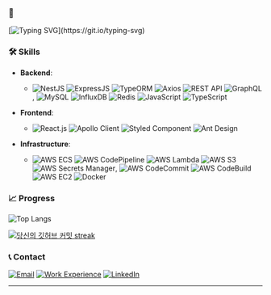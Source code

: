 ### 👋
[![Typing SVG](https://readme-typing-svg.demolab.com?font=Nanum+Pen+Script&size=25&multiline=true&pause=100&color=1AA8AEE6&random=false&width=550&height=70&lines=안녕하세요+비지니스를+로직으로+풀어내는+것을+좋아하며,;협업과+소통을+중요시하는+백엔드+엔지니어+임준영입니다.;)](https://git.io/typing-svg)

### 🛠 Skills
- **Backend**: 
     - ![NestJS](https://img.shields.io/badge/-NestJS-E0234E?style=flat-square&logo=nestjs&logoColor=white) ![ExpressJS](https://img.shields.io/badge/-ExpressJS-000000?style=flat-square&logo=express&logoColor=white) ![TypeORM](https://img.shields.io/badge/-TypeORM-FE2E2E?style=flat-square&logo=typeorm&logoColor=white) ![Axios](https://img.shields.io/badge/-Axios-0768AF?style=flat-square&logo=axios&logoColor=white) ![REST API](https://img.shields.io/badge/-REST_API-02569B?style=flat-square&logo=api&logoColor=white) ![GraphQL](https://img.shields.io/badge/-GraphQL-E10098?style=flat-square&logo=graphql&logoColor=white),
![MySQL](https://img.shields.io/badge/-MySQL-4479A1?style=flat-square&logo=mysql&logoColor=white)  ![InfluxDB](https://img.shields.io/badge/-InfluxDB-22ADF6?style=flat-square&logo=influxdb&logoColor=white) ![Redis](https://img.shields.io/badge/-Redis-DC382D?style=flat-square&logo=redis&logoColor=white) ![JavaScript](https://img.shields.io/badge/-JavaScript-F7DF1E?style=flat-square&logo=javascript&logoColor=black) ![TypeScript](https://img.shields.io/badge/-TypeScript-3178C6?style=flat-square&logo=typescript&logoColor=white)


- **Frontend**: 
    - ![React.js](https://img.shields.io/badge/-React.js-61DAFB?style=flat-square&logo=react&logoColor=black) ![Apollo Client](https://img.shields.io/badge/-Apollo_Client-311C87?style=flat-square&logo=apollo-graphql&logoColor=white) ![Styled Component](https://img.shields.io/badge/-Styled_Component-DB7093?style=flat-square&logo=styled-components&logoColor=white) ![Ant Design](https://img.shields.io/badge/-Ant_Design-0170FE?style=flat-square&logo=ant-design&logoColor=white)

- **Infrastructure**: 
    - ![AWS ECS](https://img.shields.io/badge/-AWS_ECS-569A31?style=flat-square&logo=amazon-aws&logoColor=white) ![AWS CodePipeline](https://img.shields.io/badge/-AWS_CodePipeline-3FC1C9?style=flat-square&logo=amazon-aws&logoColor=white) ![AWS Lambda](https://img.shields.io/badge/-AWS_Lambda-FF9900?style=flat-square&logo=amazon-aws&logoColor=white) ![AWS S3](https://img.shields.io/badge/-AWS_S3-569A31?style=flat-square&logo=amazon-aws&logoColor=white) ![AWS Secrets Manager](https://img.shields.io/badge/-AWS_Secrets_Manager-5D6874?style=flat-square&logo=amazon-aws&logoColor=white),
![AWS CodeCommit](https://img.shields.io/badge/-AWS_CodeCommit-F6A307?style=flat-square&logo=amazon-aws&logoColor=white) ![AWS CodeBuild](https://img.shields.io/badge/-AWS_CodeBuild-FE7A37?style=flat-square&logo=amazon-aws&logoColor=white) ![AWS EC2](https://img.shields.io/badge/-AWS_EC2-5D6874?style=flat-square&logo=amazon-aws&logoColor=white) ![Docker](https://img.shields.io/badge/-Docker-2496ED?style=flat-square&logo=docker&logoColor=white)

### 📈 Progress


![Top Langs](https://github-readme-stats.vercel.app/api/top-langs/?username=nurja1218&theme=dark&layout=compact)

[![당신의 깃허브 커밋 streak](https://github-readme-streak-stats.herokuapp.com/?user=nurja1218&theme=dark)](https://git.io/streak-stats)


### 📞 Contact

[![Email](https://img.shields.io/badge/Email-nurja1218%40gmail.com-brightgreen?style=flat-square&logo=gmail&logoColor=white)](mailto:nurja1218@gmail.com)
[![Work Experience](https://img.shields.io/badge/Work_Experience-Notion-blue?style=flat-square&logo=notion&logoColor=white)](https://languid-cashew-36d.notion.site/Work-Experience-6bdcfa3af4064ce09624ac16625a5a3e?pvs=4)
[![LinkedIn](https://img.shields.io/badge/LinkedIn-Junyoung_Lim-blue?style=flat-square&logo=linkedin&logoColor=white)](https://linkedin.com/in/junyoung-lim)

---
